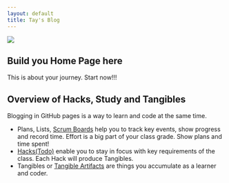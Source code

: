 ```yaml
---
layout: default
title: Tay's Blog
---
```

<script>
    
</script>
<html>
 <img src="https://github.com/TayKimmy/CSA_Repo/assets/107821010/70078112-a34e-43f1-95fb-e05d2131eb07">
</html>


## Build you Home Page here 
This is about your journey. Start now!!!
## Overview of Hacks, Study and Tangibles
Blogging in GitHub pages is a way to learn and code at the same time. 

- Plans, Lists, [Scrum Boards](https://clickup.com/blog/scrum-board/) help you to track key events, show progress and record time.  Effort is a big part of your class grade.  Show plans and time spent!
- [Hacks(Todo)](https://levelup.gitconnected.com/six-ultimate-daily-hacks-for-every-programmer-60f5f10feae) enable you to stay in focus with key requirements of the class.  Each Hack will produce Tangibles.
- Tangibles or [Tangible Artifacts](https://en.wikipedia.org/wiki/Artifact_(software_development)) are things you accumulate as a learner and coder. 
